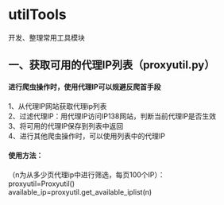 # utilTools
开发、整理常用工具模块

## 一、获取可用的代理IP列表（proxyutil.py）
#### 进行爬虫操作时，使用代理IP可以规避反爬首手段
1、从代理IP网站获取代理ip列表<br>
2、过滤代理IP：用代理IP访问IP138网站，判断当前代理IP是否生效<br>
3、将可用的代理IP保存到列表中返回<br>
4、进行其他爬虫操作时，可以使用列表中的代理IP<br>
#### 使用方法：<br>
   （n为从多少页代理ip中进行筛选，每页100个IP）：<br>
    proxyutil=Proxyutil()<br>
    available_ip=proxyutil.get_available_iplist(n)<br>
